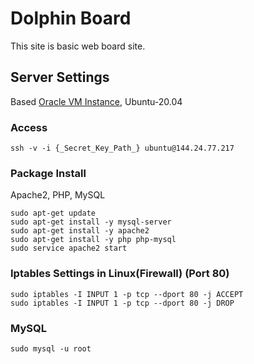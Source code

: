 # Dolphin Board

This site is basic web board site.

## Server Settings
Based [Oracle VM Instance](https://www.oracle.com/kr/cloud/compute/virtual-machines/), Ubuntu-20.04

### Access
```
ssh -v -i {_Secret_Key_Path_} ubuntu@144.24.77.217
```

### Package Install
Apache2, PHP, MySQL
```
sudo apt-get update
sudo apt-get install -y mysql-server
sudo apt-get install -y apache2
sudo apt-get install -y php php-mysql
sudo service apache2 start
```

### Iptables Settings in Linux(Firewall) (Port 80)
```
sudo iptables -I INPUT 1 -p tcp --dport 80 -j ACCEPT
sudo iptables -I INPUT 1 -p tcp --dport 80 -j DROP
```

### MySQL
```
sudo mysql -u root
```

